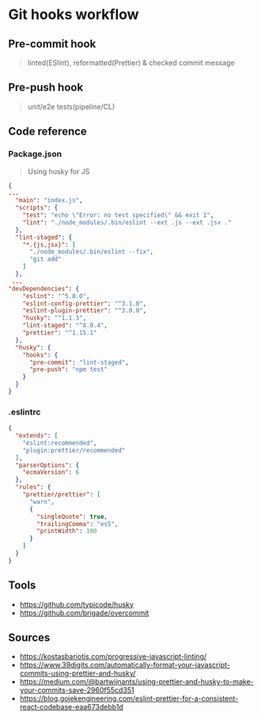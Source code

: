 # Git hooks workflow

## Pre-commit hook

> linted(ESlint), reformatted(Prettier) & checked commit message

## Pre-push hook

> unit/e2e tests(pipeline/CL)

## Code reference

### Package.json

> Using husky for JS

```json
{
...
  "main": "index.js",
  "scripts": {
    "test": "echo \"Error: no test specified\" && exit 1",
    "lint": "./node_modules/.bin/eslint --ext .js --ext .jsx ."
  },
  "lint-staged": {
    "*.{js,jsx}": [
      "./node_modules/.bin/eslint --fix",
      "git add"
    ]
  },
 ...
"devDependencies": {
    "eslint": "^5.8.0",
    "eslint-config-prettier": "^3.1.0",
    "eslint-plugin-prettier": "^3.0.0",
    "husky": "^1.1.3",
    "lint-staged": "^8.0.4",
    "prettier": "^1.15.1"
  },
  "husky": {
    "hooks": {
      "pre-commit": "lint-staged",
      "pre-push": "npm test"
    }
  }
}
```

### .eslintrc

```json
{
  "extends": [
    "eslint:recommended",
    "plugin:prettier/recommended"
  ],
  "parserOptions": {
    "ecmaVersion": 6
  },
  "rules": {
    "prettier/prettier": [
      "warn",
      {
        "singleQuote": true,
        "trailingComma": "es5",
        "printWidth": 100
      }
    ]
  }
}

```

## Tools

* <https://github.com/typicode/husky>
* <https://github.com/brigade/overcommit>

## Sources

* <https://kostasbariotis.com/progressive-javascript-linting/>
* <https://www.39digits.com/automatically-format-your-javascript-commits-using-prettier-and-husky/>
* <https://medium.com/@bartwijnants/using-prettier-and-husky-to-make-your-commits-save-2960f55cd351>
* <https://blog.gojekengineering.com/eslint-prettier-for-a-consistent-react-codebase-eaa673debb1d>
